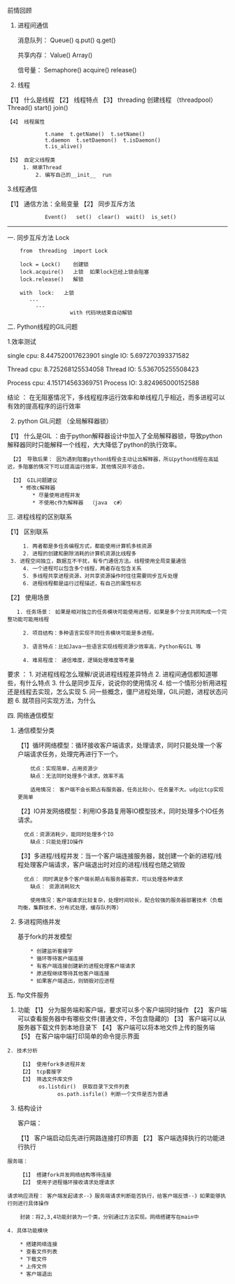 前情回顾

1. 进程间通信
  
	 消息队列： Queue()  q.put()  q.get()

	 共享内存： Value()  Array()

	 信号量： Semaphore() 
	 					acquire()
						release()


2. 线程

  【1】 什么是线程
	【2】 线程特点
	【3】 threading 创建线程 （threadpool）
	      Thread()
				start()
				join()
   
	【4】 线程属性
	      
				t.name  t.getName()  t.setName()
				t.daemon  t.setDaemon()  t.isDaemon()
				t.is_alive()  

	【5】 自定义线程类
	     1. 继承Thread
			 2. 编写自己的__init__  run

3.线程通信

  【1】 通信方法：全局变量
	【2】 同步互斥方法
	      
				Event()   set()  clear()  wait()  is_set()

*************************************************
一. 同步互斥方法 Lock
    
		from  threading  import Lock

		lock = Lock()    创建锁
		lock.acquire()   上锁  如果lock已经上锁会阻塞
		lock.release()   解锁 
		
		with  lock:   上锁
		   ...
			 ...  
			            with 代码块结束自动解锁

二. Python线程的GIL问题
 
 1.效率测试
 
 single cpu: 8.447520017623901
 single IO:  5.697270393371582

 Thread cpu: 8.725268125534058
 Thread IO:  5.536705255508423

 Process cpu: 4.151714563369751
 Process IO: 3.824965000152588


 结论 ： 在无阻塞情况下，多线程程序运行效率和单线程几乎相近，而多进程可以有效的提高程序的运行效率
 
 2. python GIL问题 （全局解释器锁）

   【1】 什么是GIL ：由于python解释器设计中加入了全局解释器锁，导致python解释器同时只能解释一个线程，大大降低了python的执行效率。
    
	 【2】 导致后果： 因为遇到阻塞python线程会主动让出解释器，所以python线程在高延迟，多阻塞的情况下可以提高运行效率，其他情况并不适合。

	 【3】 GIL问题建议
	    * 修改c解释器
			* 尽量使用进程并发
			* 不使用c作为解释器  （java  c#）
    
三. 进程线程的区别联系

  【1】 区别联系
	   
		 1. 两者都是多任务编程方式，都能使用计算机多核资源
		 2. 进程的创建和删除消耗的计算机资源比线程多	
     3. 进程空间独立，数据互不干扰，有专门通信方法。线程使用全局变量通信
		 4. 一个进程可以包含多个线程，两者存在包含关系
		 5. 多线程共享进程资源，对共享资源操作时往往需要同步互斥处理
		 6. 进程线程都是运行过程描述，有自己的属性标志
	
  【2】 使用场景

	   1. 任务场景： 如果是相对独立的任务模块可能使用进程，如果是多个分支共同构成一个完整功能可能用线程

		 2. 项目结构：多种语言实现不同任务模块可能是多进程。

		 3. 语言特点：比如Java一些语言实现线程资源少效率高，Python有GIL 等

		 4. 难易程度： 通信难度，逻辑处理难度等考量

要求 ： 1. 对进程线程怎么理解/说说进程线程差异特点
				2. 进程间通信都知道哪些，有什么特点
				3. 什么是同步互斥，说说你的使用情况
				4. 给一个情形分析用进程还是线程去实现，怎么实现
				5. 问一些概念，僵尸进程处理，GIL问题，进程状态问题
				6. 就项目问实现方法，为什么


四. 网络通信模型

  1. 通信模型分类

	  【1】循环网络模型：循环接收客户端请求，处理请求，同时只能处理一个客户端请求任务，处理完再进行下一个。
		  
			 优点：实现简单，占用资源少
			 缺点：无法同时处理多个请求，效率不高

			 适用情况： 客户端不会长期占有服务器，任务比较小，任务量不大。udp比tcp实现更简单
		
		【2】IO并发网络模型：利用IO多路复用等IO模型技术，同时处理多个IO任务请求。

		   优点：资源消耗少，能同时处理多个IO
			 缺点：只能处理IO操作
		 
		【3】多进程/线程并发：当一个客户端连接服务器，就创建一个新的进程/线程处理客户端请求，客户端退出时对应的进程/线程也随之销毁
		
		   优点： 同时满足多个客户端长期占有服务器需求，可以处理各种请求
			 缺点： 资源消耗较大

			 使用情况：客户端请求比较复杂，处理时间较长，配合较强的服务器部署技术（负载均衡，集群技术，分布式处理，缓存队列等）

		
  2. 多进程网络并发

	   基于fork的并发模型
		   
			 * 创建监听套接字
			 * 循环等待客户端连接
			 * 有客户端连接创建新的进程处理客户端请求
			 * 原进程继续等待其他客户端连接
			 * 如果客户端退出，则销毁对应进程


五. ftp文件服务

  1. 功能
	  【1】 分为服务端和客户端，要求可以多个客户端同时操作
		【2】 客户端可以查看服务器中有哪些文件(普通文件，不包含隐藏的)
		【3】 客户端可以从服务器下载文件到本地目录下
		【4】 客户端可以将本地文件上传的服务端
		【5】 在客户端中端打印简单的命令提示界面
	
	2. 技术分析
	   
		【1】 使用fork多进程并发
		【2】 tcp套接字
		【3】 筛选文件库文件
		      os.listdir()  获取目录下文件列表
					os.path.isfile() 判断一个文件是否为普通

  3. 结构设计
		 
		客户端：

	  【1】 客户端启动后先进行网路连接打印界面
		【2】 客户端选择执行的功能进行执行

    服务端：
		
		【1】 搭建fork并发网络结构等待连接
		【2】 使用子进程循环接收请求处理请求

    请求响应流程： 客户端发起请求--》服务端请求判断能否执行，给客户端反馈--》如果能够执行则进行具体操作

		封装：将2,3,4功能封装为一个类，分别通过方法实现。网络搭建写在main中

	4. 具体功能模块
	  
		* 搭建网络连接
		* 查看文件列表
		* 下载文件
		* 上传文件
		* 客户端退出




